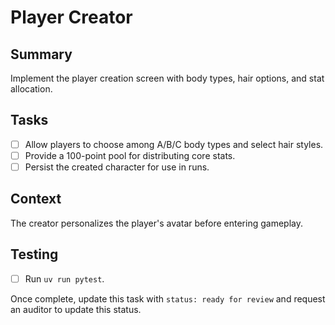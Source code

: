 # Player Creator

## Summary
Implement the player creation screen with body types, hair options, and stat allocation.

## Tasks
- [ ] Allow players to choose among A/B/C body types and select hair styles.
- [ ] Provide a 100-point pool for distributing core stats.
- [ ] Persist the created character for use in runs.

## Context
The creator personalizes the player's avatar before entering gameplay.

## Testing
- [ ] Run `uv run pytest`.

Once complete, update this task with `status: ready for review` and request an auditor to update this status.

